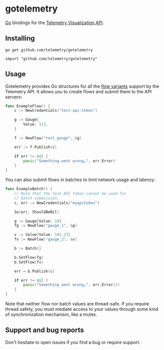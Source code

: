 gotelemetry
===========

[Go](http://golang.org) bindings for the [Telemetry Visualization API](http://telemetryapp.com).

## Installing

    go get github.com/telemetry/gotelemetry

    import "github.com/telemetry/gotelemetry"

## Usage

Gotelemetry provides Go structures for all the [flow variants](https://telemetryapp.com/user/documentation/data) support by the Telemetry API. It allows you to create flows and submit them to the API servers:

```go
func ExampleFlow() {
    c := NewCredentials("test-api-token")

    g := Gauge{
        Value: 123,
    }

    f := NewFlow("test_gauge", &g)

    err := f.Publish(c)

    if err != nil {
        panic("Something went wrong…", err.Error)
    }
}
```

You can also submit flows in batches to limit network usage and latency:

```go
func ExampleBatch() {
    // Note that the test API token cannot be used for
    // batch submission.
    c, err := NewCredentials("myapitoken")

    So(err, ShouldBeNil)

    g := Gauge{Value: 10}
    fg := NewFlow("gauge_1", &g)

    v := Value{Value: 101.23}
    fv := NewFlow("gauge_2", &v)

    b := Batch{}

    b.SetFlow(fg)
    b.SetFlow(fv)

    err = b.Publish(c)

    if err != nil {
        panic("Something went wrong…", err.Error())
    }
}
```

Note that neither flow nor batch values are thread-safe. If you require thread safety, you must mediate access to your values through some kind of synchronization mechanism, like a mutex.

## Support and bug reports

Don't hesitate to open issues if you find a bug or require support.